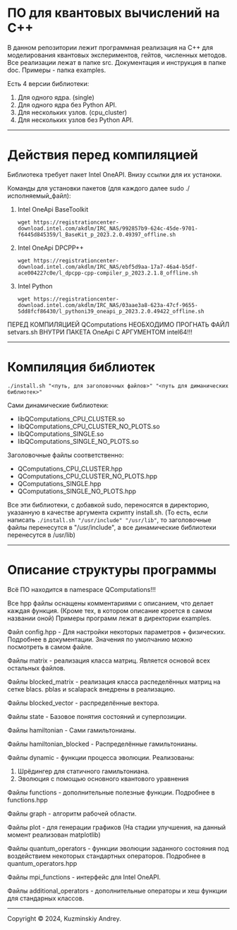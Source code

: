 # ПО для квантовых вычислений на C++

В данном репозитории лежит программная реализация на C++ для моделирования квантовых экспериментов, гейтов, численных методов.
Все реализации лежат в папке src. Документация и инструкция в папке doc. Примеры - папка examples.

Есть 4 версии библиотеки:
1. Для одного ядра.                       (single)
2. Для одного ядра без Python API.        
3. Для нескольких узлов.                  (cpu_cluster)
4. Для нескольких узлов без Python API.   

-------------------------------------------------
# Действия перед компиляцией
Библиотека требует пакет Intel OneAPI. Внизу ссылки для их устаноки.

Команды для установки пакетов (для каждого далее sudo ./исполняемый_файл):
1. Intel OneApi BaseToolkit

    ```wget https://registrationcenter-download.intel.com/akdlm/IRC_NAS/992857b9-624c-45de-9701-f6445d845359/l_BaseKit_p_2023.2.0.49397_offline.sh```
2. Intel OneApi DPCPP++
    
    ```wget https://registrationcenter-download.intel.com/akdlm/IRC_NAS/ebf5d9aa-17a7-46a4-b5df-ace004227c0e/l_dpcpp-cpp-compiler_p_2023.2.1.8_offline.sh```

3. Intel Python 
    
    ```wget https://registrationcenter-download.intel.com/akdlm/IRC_NAS/03aae3a8-623a-47cf-9655-5dd8fcf86430/l_pythoni39_oneapi_p_2023.2.0.49422_offline.sh```

ПЕРЕД КОМПИЛЯЦИЕЙ QComputations НЕОБХОДИМО ПРОГНАТЬ ФАЙЛ setvars.sh ВНУТРИ ПАКЕТА OneApi С АРГУМЕНТОМ intel64!!! 

-------------------------------------------------
# Компиляция библиотек

```./install.sh "<путь, для заголовочных файлов>" "<путь для диманических библиотек>"```

Сами динамические библиотеки:
* libQComputations_CPU_CLUSTER.so
* libQComputations_CPU_CLUSTER_NO_PLOTS.so
* libQComputations_SINGLE.so
* libQComputations_SINGLE_NO_PLOTS.so

Заголовочные файлы соответственно:
* QComputations_CPU_CLUSTER.hpp
* QComputations_CPU_CLUSTER_NO_PLOTS.hpp
* QComputations_SINGLE.hpp
* QComputations_SINGLE_NO_PLOTS.hpp

Все эти библиотеки, с добавкой sudo, переносятся в директорию, указанную в качестве аргумента скрипту install.sh. (То есть, если написать ```./install.sh "/usr/include" "/usr/lib"```, то заголовочные файлы перенесутся в "/usr/include", а все динамические библиотеки перенесутся в /usr/lib)

--------------------------------------------------
# Описание структуры программы
Всё ПО находится в namespace QComputations!!!

Все hpp файлы оснащены комментариями с описанием, что делает каждая функция. (Кроме тех, в котором описание кроется в самом названии оной)
Примеры программ лежат в директории examples.

Файл config.hpp - Для настройки некоторых параметров + физических. Подробнее в документации. Значения по умолчанию можно посмотреть в самом файле.

Файлы matrix - реализация класса матриц. Является основой всех остальных файлов.

Файлы blocked_matrix - реализация класса распеделённых матриц на сетке blacs. pblas и scalapack внедрены в реализацию.

Файлы blocked_vector - распределённые вектора.

Файлы state - Базовое понятия состояний и суперпозиции.

Файлы hamiltonian - Сами гамильтонианы.

Файлы hamiltonian_blocked - Распределённые гамильтонианы.

Файлы dynamic - функции процесса эволюции. Реализованы: 
1. Шрёдингер для статичного гамильтониана.
2. Эволюция с помощью основного квантового уравнения

Файлы functions - дополнительные полезные функции. Подробнее в functions.hpp

Файлы graph - алгоритм рабочей области.

Файлы plot - для генерации графиков (На стадии улучшения, на данный момент реализован matplotlib)

Файлы quantum_operators - функции эволюции заданного состояния под воздействием некоторых стандартных операторов. Подробнее в quantum_operators.hpp

Файлы mpi_functions - интерфейс для Intel OneAPI.

Файлы additional_operators - дополнительные операторы и хеш функции для стандарных классов.

------------------------------------------------
Copyright © 2024, Kuzminskiy Andrey.
